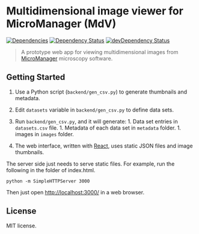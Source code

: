 # Multidimensional image viewer for MicroManager (MdV)

[![Dependencies](https://david-dm.org/hirokai/MicroManagerViewer.png)](https://david-dm.org/hirokai/MicroManagerViewer)
[![Dependency Status](https://david-dm.org/hirokai/MicroManagerViewer.svg)](https://david-dm.org/hirokai/MicroManagerViewer)
[![devDependency Status](https://david-dm.org/hirokai/MicroManagerViewer/dev-status.svg)](https://david-dm.org/hirokai/MicroManagerViewer#info=devDependencies)

> A prototype web app for viewing multidimensional images from  [MicroManager](https://www.micro-manager.org/) microscopy software.

## Getting Started

1. Use a Python script (`backend/gen_csv.py`) to generate thumbnails and metadata.
  1. Edit `datasets` variable in `backend/gen_csv.py` to define data sets.
  1. Run `backend/gen_csv.py`, and it will generate:
    1. Data set entries in `datasets.csv` file.
    1. Metadata of each data set in `metadata` folder.
    1. images in `images` folder.

1. The web interface, written with [React](http://facebook.github.io/react/), uses static JSON files and image thumbnails.

The server side just needs to serve static files. For example, run the following in the folder of index.html.

```shell
python -m SimpleHTTPServer 3000
```

Then just open [http://localhost:3000/](http://localhost:3000/) in a web browser.


## License
MIT license.

